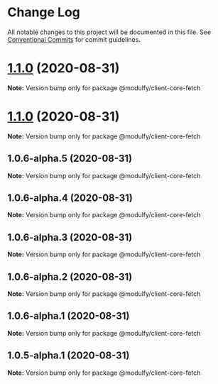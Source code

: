 # Change Log

All notable changes to this project will be documented in this file.
See [Conventional Commits](https://conventionalcommits.org) for commit guidelines.

# [1.1.0](https://github.com/jmrapp1/Modulfy/compare/@modulfy/client-core-fetch@1.1.0...@modulfy/client-core-fetch@1.1.0) (2020-08-31)

**Note:** Version bump only for package @modulfy/client-core-fetch





# [1.1.0](https://github.com/jmrapp1/Modulfy/compare/@modulfy/client-core-fetch@1.0.6-alpha.5...@modulfy/client-core-fetch@1.1.0) (2020-08-31)

**Note:** Version bump only for package @modulfy/client-core-fetch





## 1.0.6-alpha.5 (2020-08-31)

**Note:** Version bump only for package @modulfy/client-core-fetch





## 1.0.6-alpha.4 (2020-08-31)

**Note:** Version bump only for package @modulfy/client-core-fetch





## 1.0.6-alpha.3 (2020-08-31)

**Note:** Version bump only for package @modulfy/client-core-fetch





## 1.0.6-alpha.2 (2020-08-31)

**Note:** Version bump only for package @modulfy/client-core-fetch





## 1.0.6-alpha.1 (2020-08-31)

**Note:** Version bump only for package @modulfy/client-core-fetch





## 1.0.5-alpha.1 (2020-08-31)

**Note:** Version bump only for package @modulfy/client-core-fetch
